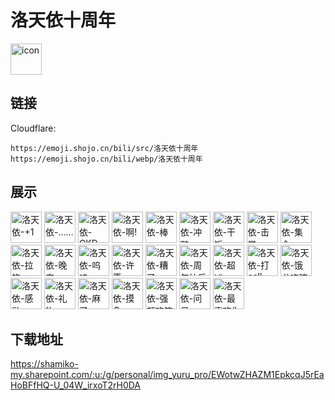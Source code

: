 # 洛天依十周年
<img src="https://emoji.shojo.cn/bili/src/洛天依十周年/icon.png" width="50" height="50" alt="icon">

## 链接
Cloudflare:
```
https://emoji.shojo.cn/bili/src/洛天依十周年
https://emoji.shojo.cn/bili/webp/洛天依十周年
```
## 展示
<img src="https://emoji.shojo.cn/bili/src/洛天依十周年/洛天依-+1.png" width="50" height="50" alt="洛天依-+1">
<img src="https://emoji.shojo.cn/bili/src/洛天依十周年/洛天依-…….png" width="50" height="50" alt="洛天依-……">
<img src="https://emoji.shojo.cn/bili/src/洛天依十周年/洛天依-GKD.png" width="50" height="50" alt="洛天依-GKD">
<img src="https://emoji.shojo.cn/bili/src/洛天依十周年/洛天依-啊!.png" width="50" height="50" alt="洛天依-啊!">
<img src="https://emoji.shojo.cn/bili/src/洛天依十周年/洛天依-棒.png" width="50" height="50" alt="洛天依-棒">
<img src="https://emoji.shojo.cn/bili/src/洛天依十周年/洛天依-冲鸭.png" width="50" height="50" alt="洛天依-冲鸭">
<img src="https://emoji.shojo.cn/bili/src/洛天依十周年/洛天依-干饭.png" width="50" height="50" alt="洛天依-干饭">
<img src="https://emoji.shojo.cn/bili/src/洛天依十周年/洛天依-击掌.png" width="50" height="50" alt="洛天依-击掌">
<img src="https://emoji.shojo.cn/bili/src/洛天依十周年/洛天依-集合.png" width="50" height="50" alt="洛天依-集合">
<img src="https://emoji.shojo.cn/bili/src/洛天依十周年/洛天依-拉钩.png" width="50" height="50" alt="洛天依-拉钩">
<img src="https://emoji.shojo.cn/bili/src/洛天依十周年/洛天依-晚安.png" width="50" height="50" alt="洛天依-晚安">
<img src="https://emoji.shojo.cn/bili/src/洛天依十周年/洛天依-呜呜.png" width="50" height="50" alt="洛天依-呜呜">
<img src="https://emoji.shojo.cn/bili/src/洛天依十周年/洛天依-许愿.png" width="50" height="50" alt="洛天依-许愿">
<img src="https://emoji.shojo.cn/bili/src/洛天依十周年/洛天依-糟了.png" width="50" height="50" alt="洛天依-糟了">
<img src="https://emoji.shojo.cn/bili/src/洛天依十周年/洛天依-周年快乐.png" width="50" height="50" alt="洛天依-周年快乐">
<img src="https://emoji.shojo.cn/bili/src/洛天依十周年/洛天依-超凶.png" width="50" height="50" alt="洛天依-超凶">
<img src="https://emoji.shojo.cn/bili/src/洛天依十周年/洛天依-打call .png" width="50" height="50" alt="洛天依-打call ">
<img src="https://emoji.shojo.cn/bili/src/洛天依十周年/洛天依-饿龙咆哮.png" width="50" height="50" alt="洛天依-饿龙咆哮">
<img src="https://emoji.shojo.cn/bili/src/洛天依十周年/洛天依-感动.png" width="50" height="50" alt="洛天依-感动">
<img src="https://emoji.shojo.cn/bili/src/洛天依十周年/洛天依-礼物.png" width="50" height="50" alt="洛天依-礼物">
<img src="https://emoji.shojo.cn/bili/src/洛天依十周年/洛天依-麻了.png" width="50" height="50" alt="洛天依-麻了">
<img src="https://emoji.shojo.cn/bili/src/洛天依十周年/洛天依-摸鱼.png" width="50" height="50" alt="洛天依-摸鱼">
<img src="https://emoji.shojo.cn/bili/src/洛天依十周年/洛天依-强颜欢笑.png" width="50" height="50" alt="洛天依-强颜欢笑">
<img src="https://emoji.shojo.cn/bili/src/洛天依十周年/洛天依-问号.png" width="50" height="50" alt="洛天依-问号">
<img src="https://emoji.shojo.cn/bili/src/洛天依十周年/洛天依-最喜欢你了.png" width="50" height="50" alt="洛天依-最喜欢你了">

## 下载地址

https://shamiko-my.sharepoint.com/:u:/g/personal/img_yuru_pro/EWotwZHAZM1EpkcqJ5rEaHoBFfHQ-U_04W_irxoT2rH0DA
